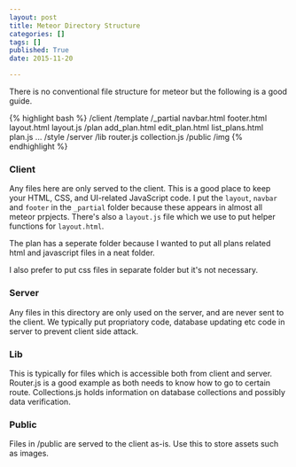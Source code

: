 ```yaml
---
layout: post
title: Meteor Directory Structure
categories: []
tags: []
published: True
date: 2015-11-20

---
```


There is no conventional file structure for meteor but the following is a good guide. 

{% highlight bash %}
/client
  /template
    /_partial
      navbar.html
      footer.html
      layout.html
      layout.js
    /plan
      add_plan.html
      edit_plan.html
      list_plans.html
      plan.js
    ...
  /style
/server
/lib
  router.js
  collection.js
/public
  /img
{% endhighlight %}

### Client
Any files here are only served to the client. This is a good place to keep your HTML, CSS, and UI-related JavaScript code. I put the `layout`, `navbar` and `footer` in the `_partial` folder because these appears in almost all meteor prpjects. There's also a `layout.js` file which we use to put helper functions for `layout.html`. 

The plan has a seperate folder because I wanted to put all plans related html and javascript files in a neat folder. 

I also prefer to put css files in separate folder but it's not necessary.

### Server
Any files in this directory are only used on the server, and are never sent to the client. We typically put propriatory code, database updating etc code in server to prevent client side attack. 

### Lib
This is typically for files which is accessible both from client and server. Router.js is a good example as both needs to know how to go to certain route. Collections.js holds information on database collections and possibly data verification.

### Public
Files in /public are served to the client as-is. Use this to store assets such as images.
